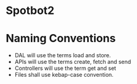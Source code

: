 # Spotbot2

# Naming Conventions
- DAL will use the terms load and store.
- APIs will use the terms create, fetch and send
- Controllers will use the term get and set
- Files shall use kebap-case convention.